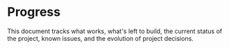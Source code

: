 # Progress

This document tracks what works, what's left to build, the current status of the project, known issues, and the evolution of project decisions.
